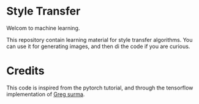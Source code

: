 # Style Transfer

Welcom to machine learning.

This repository contain learning material for style transfer algorithms.
You can use it for generating images, and then di the code if you are curious.

# Credits
This code is inspired from the pytorch tutorial, and through the tensorflow implementation
of [Greg surma](https://towardsdatascience.com/style-transfer-styling-images-with-convolutional-neural-networks-7d215b58f461).